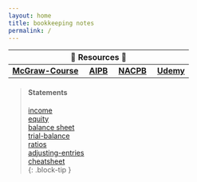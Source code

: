 ```yaml
---
layout: home
title: bookkeeping notes
permalink: /
---
```



| :honeybee: Resources :honeybee: |
|:---------:|
| [**McGraw-Course**](https://connect.mheducation.com/connect/hmStudentCourseList.do) &nbsp; &nbsp; [**AIPB**](https://aipb.org) &nbsp; &nbsp; [**NACPB**](https://www.certifiedpublicbookkeeper.org) &nbsp; &nbsp; [**Udemy**](https://www.udemy.com/)|

 
> #### Statements   
>   
> [income](2024-01-17-1-income-statement)   
> [equity](2024-01-17-2-changes-in-equity)   
> [balance sheet](2024-01-17-3-balance-sheet)   
> [trial-balance](2024-01-28-5-trial-balance)   
> [ratios](2024-01-17-4-fin-ratios)   
> [adjusting-entries](2024-01-25-6-adjusting-entries.md)  
> [cheatsheet](2024-01-16-order-of-financial-statements)  
{: .block-tip }
